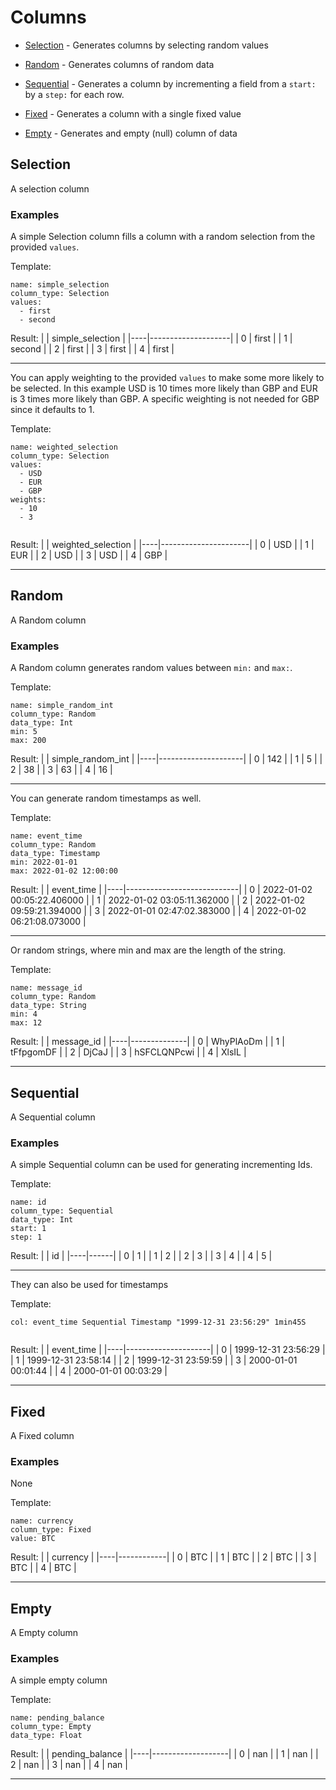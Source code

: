 # Columns


- [Selection](#selection) - Generates columns by selecting random values


- [Random](#random) - Generates columns of random data


- [Sequential](#sequential) - Generates a column by incrementing a field from a `start:` by a `step:` for each row.


- [Fixed](#fixed) - Generates a column with a single fixed value


- [Empty](#empty) - Generates and empty (null) column of data





## Selection

A selection column


### Examples


A simple Selection column fills a column with a random selection from the provided `values`.

Template:
```
name: simple_selection
column_type: Selection
values: 
  - first
  - second

```

Result:
|    | simple_selection   |
|----|--------------------|
|  0 | first              |
|  1 | second             |
|  2 | first              |
|  3 | first              |
|  4 | first              |

---



You can apply weighting to the provided `values` to make some more likely to be selected. In this example USD is 10 times more likely than GBP and EUR is 3 times more likely than GBP. A specific weighting is not needed for GBP since it defaults to 1.

Template:
```
name: weighted_selection
column_type: Selection
values: 
  - USD
  - EUR
  - GBP
weights:
  - 10
  - 3


```

Result:
|    | weighted_selection   |
|----|----------------------|
|  0 | USD                  |
|  1 | EUR                  |
|  2 | USD                  |
|  3 | USD                  |
|  4 | GBP                  |

---




## Random

A Random column


### Examples


A Random column generates random values between `min:` and `max:`.

Template:
```
name: simple_random_int
column_type: Random
data_type: Int
min: 5
max: 200
```

Result:
|    |   simple_random_int |
|----|---------------------|
|  0 |                 142 |
|  1 |                   5 |
|  2 |                  38 |
|  3 |                  63 |
|  4 |                  16 |

---



You can generate random timestamps as well.

Template:
```
name: event_time
column_type: Random
data_type: Timestamp
min: 2022-01-01
max: 2022-01-02 12:00:00

```

Result:
|    | event_time                 |
|----|----------------------------|
|  0 | 2022-01-02 00:05:22.406000 |
|  1 | 2022-01-02 03:05:11.362000 |
|  2 | 2022-01-02 09:59:21.394000 |
|  3 | 2022-01-01 02:47:02.383000 |
|  4 | 2022-01-02 06:21:08.073000 |

---



Or random strings, where min and max are the length of the string.

Template:
```
name: message_id
column_type: Random
data_type: String
min: 4
max: 12

```

Result:
|    | message_id   |
|----|--------------|
|  0 | WhyPlAoDm    |
|  1 | tFfpgomDF    |
|  2 | DjCaJ        |
|  3 | hSFCLQNPcwi  |
|  4 | XlsIL        |

---




## Sequential

A Sequential column

### Examples


A simple Sequential column can be used for generating incrementing Ids.

Template:
```
name: id
column_type: Sequential
data_type: Int
start: 1
step: 1
```

Result:
|    |   id |
|----|------|
|  0 |    1 |
|  1 |    2 |
|  2 |    3 |
|  3 |    4 |
|  4 |    5 |

---



They can also be used for timestamps

Template:
```
col: event_time Sequential Timestamp "1999-12-31 23:56:29" 1min45S


```

Result:
|    | event_time          |
|----|---------------------|
|  0 | 1999-12-31 23:56:29 |
|  1 | 1999-12-31 23:58:14 |
|  2 | 1999-12-31 23:59:59 |
|  3 | 2000-01-01 00:01:44 |
|  4 | 2000-01-01 00:03:29 |

---




## Fixed

A Fixed column

### Examples


None

Template:
```
name: currency
column_type: Fixed
value: BTC

```

Result:
|    | currency   |
|----|------------|
|  0 | BTC        |
|  1 | BTC        |
|  2 | BTC        |
|  3 | BTC        |
|  4 | BTC        |

---




## Empty

A Empty column

### Examples


A simple empty column

Template:
```
name: pending_balance
column_type: Empty
data_type: Float
```

Result:
|    |   pending_balance |
|----|-------------------|
|  0 |               nan |
|  1 |               nan |
|  2 |               nan |
|  3 |               nan |
|  4 |               nan |

---


